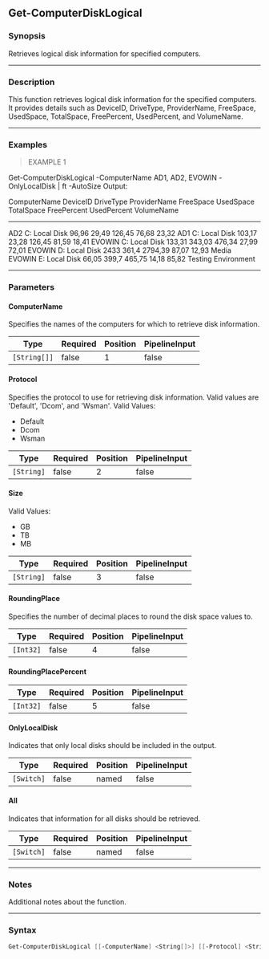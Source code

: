 Get-ComputerDiskLogical
-----------------------

### Synopsis
Retrieves logical disk information for specified computers.

---

### Description

This function retrieves logical disk information for the specified computers. It provides details such as DeviceID, DriveType, ProviderName, FreeSpace, UsedSpace, TotalSpace, FreePercent, UsedPercent, and VolumeName.

---

### Examples
> EXAMPLE 1

Get-ComputerDiskLogical -ComputerName AD1, AD2, EVOWIN -OnlyLocalDisk | ft -AutoSize
Output:

ComputerName DeviceID DriveType  ProviderName FreeSpace UsedSpace TotalSpace FreePercent UsedPercent VolumeName
------------ -------- ---------  ------------ --------- --------- ---------- ----------- ----------- ----------
AD2          C:       Local Disk                  96,96     29,49     126,45       76,68       23,32
AD1          C:       Local Disk                 103,17     23,28     126,45       81,59       18,41
EVOWIN       C:       Local Disk                 133,31    343,03     476,34       27,99       72,01
EVOWIN       D:       Local Disk                   2433     361,4    2794,39       87,07       12,93 Media
EVOWIN       E:       Local Disk                  66,05     399,7     465,75       14,18       85,82 Testing Environment

---

### Parameters
#### **ComputerName**
Specifies the names of the computers for which to retrieve disk information.

|Type        |Required|Position|PipelineInput|
|------------|--------|--------|-------------|
|`[String[]]`|false   |1       |false        |

#### **Protocol**
Specifies the protocol to use for retrieving disk information. Valid values are 'Default', 'Dcom', and 'Wsman'.
Valid Values:

* Default
* Dcom
* Wsman

|Type      |Required|Position|PipelineInput|
|----------|--------|--------|-------------|
|`[String]`|false   |2       |false        |

#### **Size**

Valid Values:

* GB
* TB
* MB

|Type      |Required|Position|PipelineInput|
|----------|--------|--------|-------------|
|`[String]`|false   |3       |false        |

#### **RoundingPlace**
Specifies the number of decimal places to round the disk space values to.

|Type     |Required|Position|PipelineInput|
|---------|--------|--------|-------------|
|`[Int32]`|false   |4       |false        |

#### **RoundingPlacePercent**

|Type     |Required|Position|PipelineInput|
|---------|--------|--------|-------------|
|`[Int32]`|false   |5       |false        |

#### **OnlyLocalDisk**
Indicates that only local disks should be included in the output.

|Type      |Required|Position|PipelineInput|
|----------|--------|--------|-------------|
|`[Switch]`|false   |named   |false        |

#### **All**
Indicates that information for all disks should be retrieved.

|Type      |Required|Position|PipelineInput|
|----------|--------|--------|-------------|
|`[Switch]`|false   |named   |false        |

---

### Notes
Additional notes about the function.

---

### Syntax
```PowerShell
Get-ComputerDiskLogical [[-ComputerName] <String[]>] [[-Protocol] <String>] [[-Size] <String>] [[-RoundingPlace] <Int32>] [[-RoundingPlacePercent] <Int32>] [-OnlyLocalDisk] [-All] [<CommonParameters>]
```
